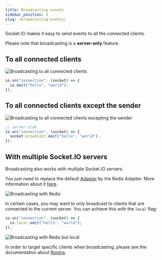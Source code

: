```yaml
---
title: Broadcasting events
sidebar_position: 3
slug: /broadcasting-events/
---
```


Socket.IO makes it easy to send events to all the connected clients.

Please note that broadcasting is a **server-only** feature.

## To all connected clients

![Broadcasting to all connected clients](/images/broadcasting.png)

```js
io.on("connection", (socket) => {
  io.emit("hello", "world");
});
```

## To all connected clients except the sender

![Broadcasting to all connected clients excepting the sender](/images/broadcasting2.png)

```js
// server-side
io.on("connection", (socket) => {
  socket.broadcast.emit("hello", "world");
});
```

## With multiple Socket.IO servers

Broadcasting also works with multiple Socket.IO servers.

You just need to replace the default [Adapter](/docs/v4/glossary/#Adapter) by the Redis Adapter. More information about it [here](/docs/v4/using-multiple-nodes/#Passing-events-between-nodes).

![Broadcasting with Redis](/images/broadcasting-redis.png)

In certain cases, you may want to only broadcast to clients that are connected to the current server. You can achieve this with the `local` flag:

```js
io.on("connection", (socket) => {
  io.local.emit("hello", "world");
});
```

![Broadcasting with Redis but local](/images/broadcasting-redis-local.png)


In order to target specific clients when broadcasting, please see the documentation about [Rooms](/docs/v4/rooms/).

